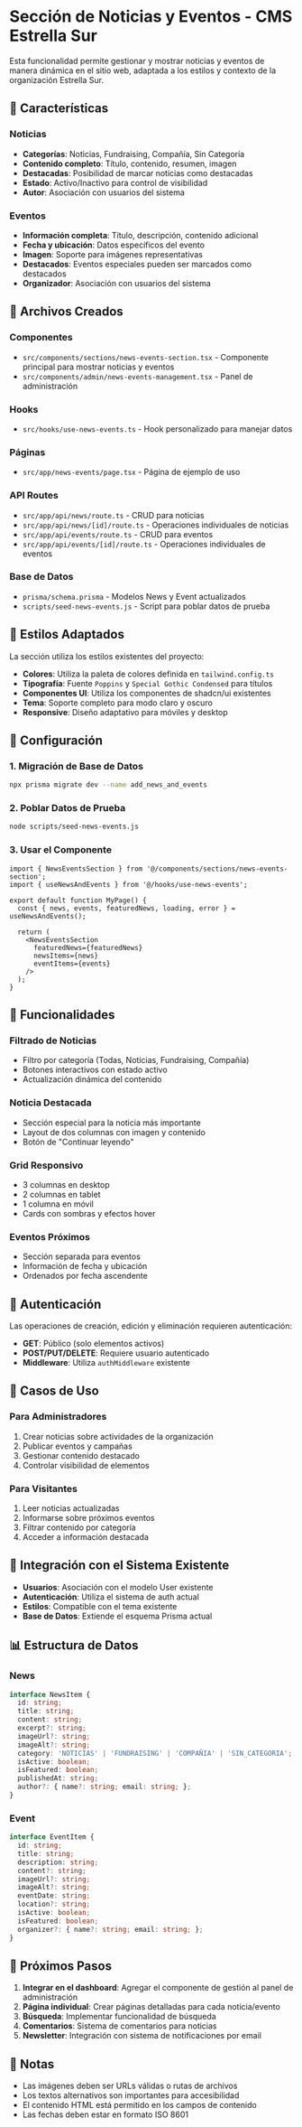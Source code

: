 # Sección de Noticias y Eventos - CMS Estrella Sur

Esta funcionalidad permite gestionar y mostrar noticias y eventos de manera dinámica en el sitio web, adaptada a los estilos y contexto de la organización Estrella Sur.

## 🚀 Características

### Noticias
- **Categorías**: Noticias, Fundraising, Compañía, Sin Categoría
- **Contenido completo**: Título, contenido, resumen, imagen
- **Destacadas**: Posibilidad de marcar noticias como destacadas
- **Estado**: Activo/Inactivo para control de visibilidad
- **Autor**: Asociación con usuarios del sistema

### Eventos
- **Información completa**: Título, descripción, contenido adicional
- **Fecha y ubicación**: Datos específicos del evento
- **Imagen**: Soporte para imágenes representativas
- **Destacados**: Eventos especiales pueden ser marcados como destacados
- **Organizador**: Asociación con usuarios del sistema

## 📁 Archivos Creados

### Componentes
- `src/components/sections/news-events-section.tsx` - Componente principal para mostrar noticias y eventos
- `src/components/admin/news-events-management.tsx` - Panel de administración

### Hooks
- `src/hooks/use-news-events.ts` - Hook personalizado para manejar datos

### Páginas
- `src/app/news-events/page.tsx` - Página de ejemplo de uso

### API Routes
- `src/app/api/news/route.ts` - CRUD para noticias
- `src/app/api/news/[id]/route.ts` - Operaciones individuales de noticias
- `src/app/api/events/route.ts` - CRUD para eventos
- `src/app/api/events/[id]/route.ts` - Operaciones individuales de eventos

### Base de Datos
- `prisma/schema.prisma` - Modelos News y Event actualizados
- `scripts/seed-news-events.js` - Script para poblar datos de prueba

## 🎨 Estilos Adaptados

La sección utiliza los estilos existentes del proyecto:

- **Colores**: Utiliza la paleta de colores definida en `tailwind.config.ts`
- **Tipografía**: Fuente `Poppins` y `Special Gothic Condensed` para títulos
- **Componentes UI**: Utiliza los componentes de shadcn/ui existentes
- **Tema**: Soporte completo para modo claro y oscuro
- **Responsive**: Diseño adaptativo para móviles y desktop

## 🔧 Configuración

### 1. Migración de Base de Datos

```bash
npx prisma migrate dev --name add_news_and_events
```

### 2. Poblar Datos de Prueba

```bash
node scripts/seed-news-events.js
```

### 3. Usar el Componente

```tsx
import { NewsEventsSection } from '@/components/sections/news-events-section';
import { useNewsAndEvents } from '@/hooks/use-news-events';

export default function MyPage() {
  const { news, events, featuredNews, loading, error } = useNewsAndEvents();

  return (
    <NewsEventsSection
      featuredNews={featuredNews}
      newsItems={news}
      eventItems={events}
    />
  );
}
```

## 📱 Funcionalidades

### Filtrado de Noticias
- Filtro por categoría (Todas, Noticias, Fundraising, Compañía)
- Botones interactivos con estado activo
- Actualización dinámica del contenido

### Noticia Destacada
- Sección especial para la noticia más importante
- Layout de dos columnas con imagen y contenido
- Botón de "Continuar leyendo"

### Grid Responsivo
- 3 columnas en desktop
- 2 columnas en tablet
- 1 columna en móvil
- Cards con sombras y efectos hover

### Eventos Próximos
- Sección separada para eventos
- Información de fecha y ubicación
- Ordenados por fecha ascendente

## 🔐 Autenticación

Las operaciones de creación, edición y eliminación requieren autenticación:

- **GET**: Público (solo elementos activos)
- **POST/PUT/DELETE**: Requiere usuario autenticado
- **Middleware**: Utiliza `authMiddleware` existente

## 🎯 Casos de Uso

### Para Administradores
1. Crear noticias sobre actividades de la organización
2. Publicar eventos y campañas
3. Gestionar contenido destacado
4. Controlar visibilidad de elementos

### Para Visitantes
1. Leer noticias actualizadas
2. Informarse sobre próximos eventos
3. Filtrar contenido por categoría
4. Acceder a información destacada

## 🔄 Integración con el Sistema Existente

- **Usuarios**: Asociación con el modelo User existente
- **Autenticación**: Utiliza el sistema de auth actual
- **Estilos**: Compatible con el tema existente
- **Base de Datos**: Extiende el esquema Prisma actual

## 📊 Estructura de Datos

### News
```typescript
interface NewsItem {
  id: string;
  title: string;
  content: string;
  excerpt?: string;
  imageUrl?: string;
  imageAlt?: string;
  category: 'NOTICIAS' | 'FUNDRAISING' | 'COMPAÑIA' | 'SIN_CATEGORIA';
  isActive: boolean;
  isFeatured: boolean;
  publishedAt: string;
  author?: { name?: string; email: string; };
}
```

### Event
```typescript
interface EventItem {
  id: string;
  title: string;
  description: string;
  content?: string;
  imageUrl?: string;
  imageAlt?: string;
  eventDate: string;
  location?: string;
  isActive: boolean;
  isFeatured: boolean;
  organizer?: { name?: string; email: string; };
}
```

## 🚀 Próximos Pasos

1. **Integrar en el dashboard**: Agregar el componente de gestión al panel de administración
2. **Página individual**: Crear páginas detalladas para cada noticia/evento
3. **Búsqueda**: Implementar funcionalidad de búsqueda
4. **Comentarios**: Sistema de comentarios para noticias
5. **Newsletter**: Integración con sistema de notificaciones por email

## 📝 Notas

- Las imágenes deben ser URLs válidas o rutas de archivos
- Los textos alternativos son importantes para accesibilidad
- El contenido HTML está permitido en los campos de contenido
- Las fechas deben estar en formato ISO 8601
